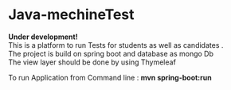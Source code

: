 # Java-mechineTest
<b> Under development!</b>  </br>
This is a platform to run Tests for students as well as  candidates .  </br>
The project is build on spring boot and database as mongo Db </br>
The view layer should be done by using Thymeleaf

<p>To run Application from Command line :    <b> mvn spring-boot:run </b></p>
